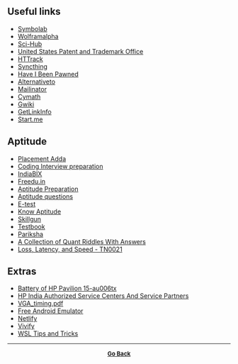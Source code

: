 ## Useful links

  - [Symbolab](https://www.symbolab.com/)
  - [Wolframalpha](http://www.wolframalpha.com/)  
  - [Sci-Hub](https://sci-hub.tw/)
  - [United States Patent and Trademark Office](http://patft.uspto.gov/netahtml/PTO/index.html)
  - [HTTrack](https://www.httrack.com/)
  - [Syncthing](https://syncthing.net/)
  - [Have I Been Pawned](https://haveibeenpwned.com/)
  - [Alternativeto](https://alternativeto.net/)
  - [Mailinator](http://www.mailinator.com/)
  - [Cymath](https://www.cymath.com/)
  - [Gwiki](https://www.gwiki.io/)
  - [GetLinkInfo](http://www.getlinkinfo.com/)
  - [Start.me](https://start.me/start/in/start-page)

## Aptitude

  - [Placement Adda](http://placementadda.com/)
  - [Coding Interview preparation](https://www.interviewbit.com/)
  - [IndiaBIX](http://www.indiabix.com/)
  - [Freedu.in](https://freedu.in/#_=_)
  - [Aptitude Preparation](http://placement.freshersworld.com/power-preparation/Aptitude-Preparation)
  - [Aptitude questions](http://www.campusgate.co.in/)
  - [E-test](http://etest.programminggeek.in/)
  - [Know Aptitude](http://www.knowaptitude.in/)
  - [Skillgun](http://skillgun.com/)
  - [Testbook](https://testbook.com/)
  - [Pariksha](http://www.pariksha.co/)
  - [A Collection of Quant Riddles With Answers](http://puzzles.nigelcoldwell.co.uk/)
  - [Loss, Latency, and Speed - TN0021](http://www.dataexpedition.com/support/notes/tn0021.html)

## Extras

  - [Battery of HP Pavilion 15-au006tx](https://h30434.www3.hp.com/t5/Notebook-Hardware-and-Upgrade-Questions/Battery-of-HP-Pavilion-15-au006tx-suddenly-stopped-working/m-p/6373491)
  - [HP India Authorized Service Centers And Service Partners](http://www8.hp.com/in/en/support-drivers/contact-centers/commercial/north.html#Noida)
  - [VGA_timing.pdf](http://www.dmi.unict.it/~santoro/teaching/sdl/slides/VGA_timing.pdf)
  - [Free Android Emulator](https://www.bignox.com/)
  - [Netlify](https://www.netlify.com/)
  - [Vivify](http://bytefluent.com/vivify/)
  - [WSL Tips and Tricks](https://www.hanselman.com/blog/TheYearOfLinuxOnTheWindowsDesktopWSLTipsAndTricks.aspx)

---

<p align="center">
  <b>
  <a href="https://gs1293.github.io/resource.html"> <font size="-1">Go Back</font></a>
  </b>
</p>
